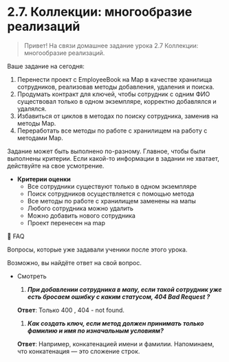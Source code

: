 # 2.7. **Коллекции: многообразие реализаций**

> Привет!
На связи домашнее задание урока 2.7 Коллекции: многообразие реализаций.
>

Ваше задание на сегодня:

1. Перенести проект с EmployeeBook на Map в качестве хранилища сотрудников, реализовав методы добавления, удаления и поиска.
2. Продумать контракт для ключей, чтобы сотрудник с одним ФИО существовал только в одном экземпляре, корректно добавлялся и удалялся.
3. Избавиться от циклов в методах по поиску сотрудника, заменив на методы Map.
4. Переработать все методы по работе с хранилищем на работу с методами Map.

Задание может быть выполнено по-разному. Главное, чтобы были выполнены критерии. Если какой-то информации в задании не хватает, действуйте на свое усмотрение.
- **Критерии оценки**
    - Все сотрудники существуют только в одном экземпляре
    - Поиск сотрудников осуществляется с помощью метода
    - Все методы по работе с хранилищем заменены на мапы
    - Любого сотрудника можно удалить
    - Можно добавить нового сотрудника
    - Проект перенесен на map

🐝 FAQ

Вопросы, которые уже задавали ученики после этого урока.

Возможно, вы найдёте ответ на свой вопрос.

- Смотреть
    1. ***При добавлении сотрудника в мапу, если такой сотрудник уже есть бросаем ошибку с каким статусом, 404 Bad Request ?***

  **Ответ**: Только 400 , 404 - not found.

    1. ***Как создать ключ, если метод должен принимать только фамилию и имя по изначальным условиям?***

  **Ответ**: Например, конкатенацией имени и фамилии. Напоминаем, что конкатенация — это сложение строк.